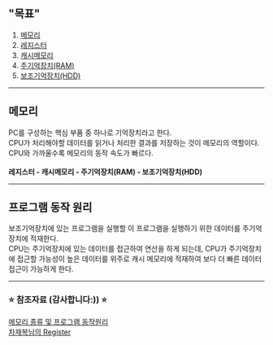 ## "목표" <br>
1. [메모리](#메모리-)
2. [레지스터](#레지스터-)
3. [캐시메모리](#캐시메모리-)
4. [주기억장치(RAM)](#주기억장치-)
5. [보조기억장치(HDD)](#보조기억장치-)

---
## 메모리 <br>

PC를 구성하는 핵심 부품 중 하나로 기억장치라고 한다. <br>
CPU가 처리해야할 데이터를 읽거나 처리한 결과를 저장하는 것이 메모리의 역할이다. <br>
CPU와 가까울수록 메모리의 동작 속도가 빠르다. <br>
<br>
**레지스터 - 캐시메모리 - 주기억장치(RAM) - 보조기억장치(HDD)** <br>

---
## 프로그램 동작 원리 <br>

보조기억장치에 있는 프로그램을 실행할 이 프로그램을 실행하기 위한 데이터를 주기억장치에 적재한다. <br>
CPU는 주기억장치에 있는 데이터를 접근하여 연산을 하게 되는데, CPU가 주기억장치에 접근할 가능성이 높은 데이터를 위주로 캐시 메모리에 적재하여 보다 더 빠른 데이터 접근이 가능하게 한다. <br>

---
### ⭐️ 참조자료 (감사합니다:)) ⭐️ <br>
[메모리 종류 및 프로그램 동작원리](https://wisetrue.tistory.com/173) <br>
[차재복님의 Register](http://www.ktword.co.kr/abbr_view.php?m_temp1=1747)